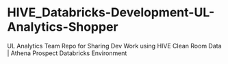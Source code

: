 # HIVE_Databricks-Development-UL-Analytics-Shopper
UL Analytics Team Repo for Sharing Dev Work using HIVE Clean Room Data | Athena Prospect Databricks Environment
